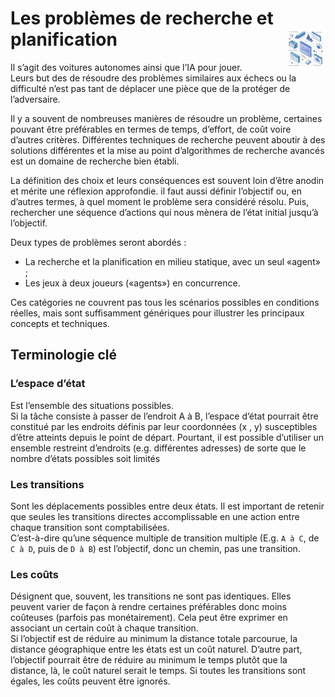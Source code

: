 # **Les problèmes de recherche et planification** <a href="../../"><img src="../../assets/atomicDs.png" alt="Data science" align="right" height="64px"></a>
Il s’agit des voitures autonomes ainsi que l’IA pour jouer.  
Leurs but des de résoudre des problèmes similaires aux échecs ou la difficulté n’est pas tant de déplacer une pièce que de la protéger de l’adversaire.

Il y a souvent de nombreuses manières de résoudre un problème, certaines pouvant être préférables en termes de temps, d’effort, de coût voire d’autres critères. Différentes techniques de recherche peuvent aboutir à des solutions différentes et la mise au point d’algorithmes de recherche avancés est un domaine de recherche bien établi.

La définition des choix et leurs conséquences est souvent loin d’être anodin et mérite une réflexion approfondie. il faut aussi définir l’objectif ou, en d’autres termes, à quel moment le problème sera considéré résolu. Puis, rechercher une séquence d’actions qui nous mènera de l’état initial jusqu’à l’objectif.

Deux types de problèmes seront abordés :
* La recherche et la planification en milieu statique, avec un seul «agent» ;
* Les jeux à deux joueurs («agents») en concurrence.

Ces catégories ne couvrent pas tous les scénarios possibles en conditions réelles, mais sont suffisamment génériques pour illustrer les principaux concepts et techniques.
## **Terminologie clé**
### **L’espace d’état**
Est l’ensemble des situations possibles.  
Si la tâche consiste à passer de l’endroit A à B, l’espace d’état pourrait être constitué par les endroits définis par leur coordonnées (x , y) susceptibles d’être atteints depuis le point de départ. Pourtant, il est possible d’utiliser un ensemble restreint d’endroits (e.g. différentes adresses) de sorte que le nombre d’états possibles soit limités
### **Les transitions**
Sont les déplacements possibles entre deux états. 
Il est important de retenir que seules les transitions directes accomplissable en une action entre chaque transition sont comptabilisées.  
C’est-à-dire qu’une séquence multiple de transition multiple (E.g. `A à C`, de `C à D`, puis de `D à B`) est l’objectif, donc un chemin, pas une transition.
### **Les coûts**
Désignent que, souvent, les transitions ne sont pas identiques. Elles peuvent varier de façon à rendre certaines préférables donc moins coûteuses (parfois pas monétairement). Cela peut être exprimer en associant un certain coût à chaque transition.  
Si l’objectif est de réduire au minimum la distance totale parcourue, la distance géographique entre les états est un coût naturel. D’autre part, l’objectif pourrait être de réduire au minimum le temps plutôt que la distance, là, le coût naturel serait le temps. Si toutes les transitions sont égales, les coûts peuvent être ignorés.